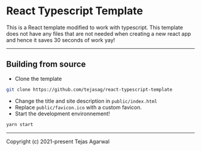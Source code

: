 # React Typescript Template

This is a React template modified to work with typescript.
This template does not have any files that are not needed when creating a new react app and hence it saves 30 seconds of work yay!

---

## Building from source
- Clone the template
```sh
git clone https://github.com/tejasag/react-typescript-template
```
- Change the title and site description in `public/index.html`
- Replace `public/favicon.ico` with a custom favicon.
- Start the development environnement!
```sh
yarn start
```

---

Copyright (c) 2021-present Tejas Agarwal